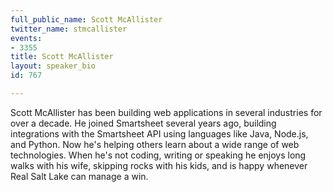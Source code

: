 ```yaml
---
full_public_name: Scott McAllister
twitter_name: stmcallister
events:
- 3355
title: Scott McAllister
layout: speaker_bio
id: 767

---
```

Scott McAllister has been building web applications in several industries for over a decade. He joined Smartsheet several years ago, building integrations with the Smartsheet API using languages like Java, Node.js, and Python. Now he's helping others learn about a wide range of web technologies. When he's not coding, writing or speaking he enjoys long walks with his wife, skipping rocks with his kids, and is happy whenever Real Salt Lake can manage a win.